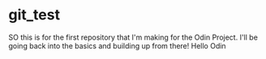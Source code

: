 # git_test
SO this is for the first repository that I'm making
for the Odin Project. I'll be going back into the basics and building up from there!
Hello Odin